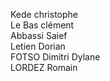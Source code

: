 Kede christophe  
Le Bas clément  
Abbassi Saief  
Letien Dorian  
FOTSO Dimitri Dylane  
LORDEZ Romain
